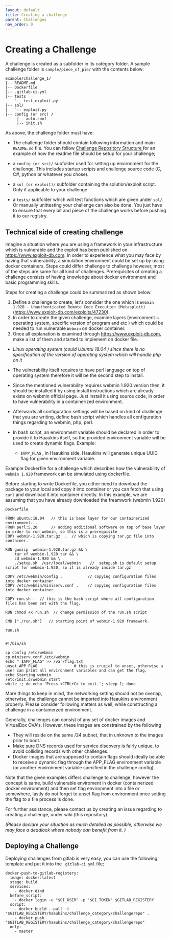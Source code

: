 ```yaml
---
layout: default
title: Creating a challenge
parent: Challenges
nav_order: 0
---
```



# Creating a Challenge
A challenge is created as a subfolder in its category folder. A sample challenge folder is `sample/piece_of_pie/` with the contents below:
```
example/challenge_1/
|-- README.md
|-- Dockerfile
|-- .gitlab-ci.yml
|-- tests
    `-- test_exploit.py
|-- sol/
|   `-- exploit.py
|-- config (or src) /
     |-- auto.conf
     |-- init.sh
```
As above, the challenge folder must have:
* The challenge folder should contain following information and main `README.md` file. You can follow [Challenge Repository Structure ](../challenge-structure/) for an example of how the readme file should be setup for your challenge;


* a `config (or src)/` subfolder used for setting up environment for the challenge. This includes startup scripts and challenge source code (C, C#, python or whatever you chose).
* a `sol (or exploit)/` subfolder containing the solution/exploit script. Only if applicable to your challenge
* a `tests/` subfolder which will test functions which are given under `sol/`. Or manually unittesting your challenge can also be done. You just have to ensure that every bit and piece of the challenge works before pushing it to our registry.

## Technical side of creating challenge

Imagine a situation where you are using a framework in your infrastructure which is vulnerable and the exploit has been published on https://www.exploit-db.com. In order to experience what you may face by having that vulnerability,  a simulation environment could be set up by using docker containers. Steps could differ challenge to challenge however, most of the steps are same for all kind of challenges. Prerequisites of creating a challenge consists of having knowledge about docker environment and basic programming skills.



Steps for creating a challenge could be summarized as shown below:

1.  Define a challenge to create, let's consider the one which is `Webmin 1.920 - Unauthenticated Remote Code Execution (Metasploit)` (https://www.exploit-db.com/exploits/47230).
2. In order to create the given challenge, examine layers (environment ~ operating system, specific version of program and etc ) which could be needed to run vulnerable `Webmin` on docker container.
3. Once all explanation is examined through https://www.exploit-db.com, make a list of them and started to implement on docker file.

* _Linux operating system (could Ubuntu 18.04 ) since there is no specification of the version of operating system which will handle php on it_

* The vulnerability itself requires to have perl language on top of operating system therefore it will be the second step to install.

* Since the mentioned vulnerability requires webmin 1.920 version then, it should be installed it by using install instructions which are already exists on webmin official page. Just install it using source code, in order to have vulnerability in a containerized environment.

* Afterwards all configuration settings will be based on kind of challenge that you are writing, define bash script which handles all configuration things regarding to webmin, php, perl.

* In bash script, an environment variable should be declared in order to provide it to Haaukins itself, so the provided environment variable will be used to create dynamic flags. Example:

  - `$APP_FLAG` , in Haaukins side, Haaukins will generate unique UUID flag for given environment variable.

Example Dockerfile for a challenge which describes how the vulnerability of `webmin 1.920` framework can be simulated using dockerfile.

Before starting to write Dockerfile, you either need to download the package to your local and copy it into container or you can fetch that using `curl` and download it into container directly. In this example, we are assuming that you have already downloaded the freamwork (webmin 1.920)

`Dockerfile`

```
FROM ubuntu:18.04   // this is base layer for our containerized environment...
FROM perl:5.20      // adding additional software on top of base layer in order to run webmin, so this is a prerequisite
COPY webmin-1.920.tar.gz  .  // which is copying tar.gz file into container.

RUN gunzip  webmin-1.920.tar.gz && \
    tar xf wembin-1.920.tar && \
    cd webmin-1.920 && \
    ./setup.sh  /usr/local/webmin    //  setup.sh is default setup script for webmin-1.920, so it is already inside tar.gz

COPY /etc/webmin/config .           // copying configuration files into docker container
COPY /etc/webmin/miniserv.conf .    // copying configuration files into docker container

COPY run.sh .  // this is the bash script where all configuration files has been set with the flag.

RUN chmod +x run.sh  // change permission of the run.sh script

CMD ["./run.sh"]   // starting point of webmin-1.920 framework.

```
`run.sh`    

```

#!/bin/sh

cp config /etc/webmin
cp miniserv.conf /etc/webmin
echo " $APP_FLAG" >> /var/flag.txt
unset APP_FLAG                # this is crucial to unset, otherwise a user can print all environment variables and can get the flag.
echo Starting webmin
/etc/init.d/webmin start
while :; do echo 'Press <CTRL+C> to exit.'; sleep 1; done  

```

More things to keep in mind, the networking setting should not be overlap, otherwise, the challenge cannot be imported into Haaukins environment properly. Please consider following matters as well, while constructing a challenge in a containerzed environment.


Generally, challenges can consist of any set of docker images and VirtualBox OVA's. However, these images are constrained by the following

  - They will reside on the same /24 subnet, that in unknown to the images prior to boot.`
  - Make sure DNS records used for service discovery is fairly unique, to avoid colliding records with other challenges.
  - Docker images that are supposed to contain flags should ideally be able to receive a dynamic flag through the APP_FLAG  environment variable (or another environment variable specified in the challenge config).

Note that the given examples differs challenge to challenge, however the concept is same, build vulnerable enviroment in docker (containerized docker environment) and then set flag environment into a file or somewhere, lastly do not forget to unset flag from environment once setting the flag to a file process is done.

For further assistance, please contact us by creating an issue regarding to creating  a challenge, under wiki (this repository).

_(Please declare your situation as much detalied as possible, otherwise we may face a deadlock where nobody can benefit from it. )_




## Deploying a Challenge
Deploying challenges from gitlab is very easy, you can use the following template and put it into the `.gitlab-ci.yml` file;
```
docker-push-to-gitlab-registery:
  image: docker:latest
  stage: build
  services:
    - docker:dind
  before_script:
    - docker login -u "$CI_USER" -p "$CI_TOKEN" $GITLAB_REGISTERY
  script:
    - docker build --pull -t "$GITLAB_REGISTERY/haaukins/challenge_category/challengerepo" .
    - docker push "$GITLAB_REGISTERY/haaukins/challenge_category/challengerepo"
  only:
    - master
```

